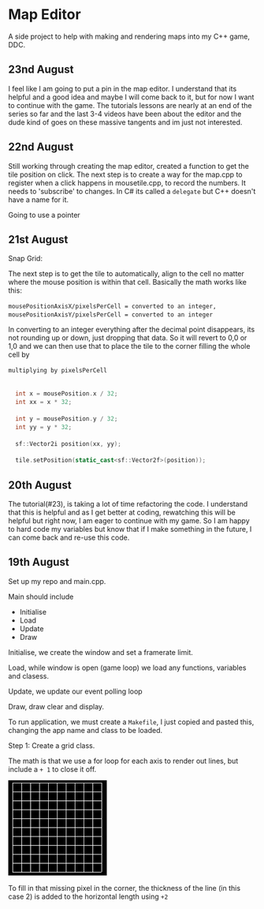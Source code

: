 <h1>Map Editor</h1>

A side project to help with making and rendering maps into my C++ game, DDC.

<h2> 23nd August </h2>

I feel like I am going to put a pin in the map editor. I understand that its helpful and a good idea and maybe I will come back to it, but for now I want to continue with the game. The tutorials lessons are nearly at an end of the series so far and the last 3-4 videos have been about the editor and the dude kind of goes on these massive tangents and im just not interested.

<h2> 22nd August </h2>

Still working through creating the map editor, created a function to get the tile position on click. The next step is to create a way for the map.cpp to register when a click happens in mousetile.cpp, to record the numbers. It needs to 'subscribe' to changes. In C# its called a `delegate` but C++ doesn't have a name for it.

Going to use a pointer

<h2> 21st August </h2>

Snap Grid:

The next step is to get the tile to automatically, align to the cell no matter where the mouse position is within that cell. Basically the math works like this:

`mousePositionAxisX/pixelsPerCell = converted to an integer, mousePositionAxisY/pixelsPerCell = converted to an integer`

In converting to an integer everything after the decimal point disappears, its not rounding up or down, just dropping that data. So it will revert to 0,0 or 1,0 and we can then use that to place the tile to the corner filling the whole cell by

`multiplying by pixelsPerCell`

```cpp

  int x = mousePosition.x / 32;
  int xx = x * 32;

  int y = mousePosition.y / 32;
  int yy = y * 32;

  sf::Vector2i position(xx, yy);

  tile.setPosition(static_cast<sf::Vector2f>(position));

```

<h2> 20th August </h2>

The tutorial(#23), is taking a lot of time refactoring the code. I understand that this is helpful and as I get better at coding, rewatching this will be helpful but right now, I am eager to continue with my game. So I am happy to hard code my variables but know that if I make something in the future, I can come back and re-use this code.

<h2> 19th August </h2>

Set up my repo and main.cpp.

Main should include

- Initialise
- Load
- Update
- Draw

Initialise, we create the window and set a framerate limit.

Load, while window is open (game loop) we load any functions, variables and clasess.

Update, we update our event polling loop

Draw, draw clear and display.

To run application, we must create a `Makefile`, I just copied and pasted this, changing the app name and class to be loaded.

Step 1: Create a grid class.

The math is that we use a for loop for each axis to render out lines, but include a `+ 1` to close it off.

<img src="src/img/grid.png" width="200px">

To fill in that missing pixel in the corner, the thickness of the line (in this case 2) is added to the horizontal length using `+2`
